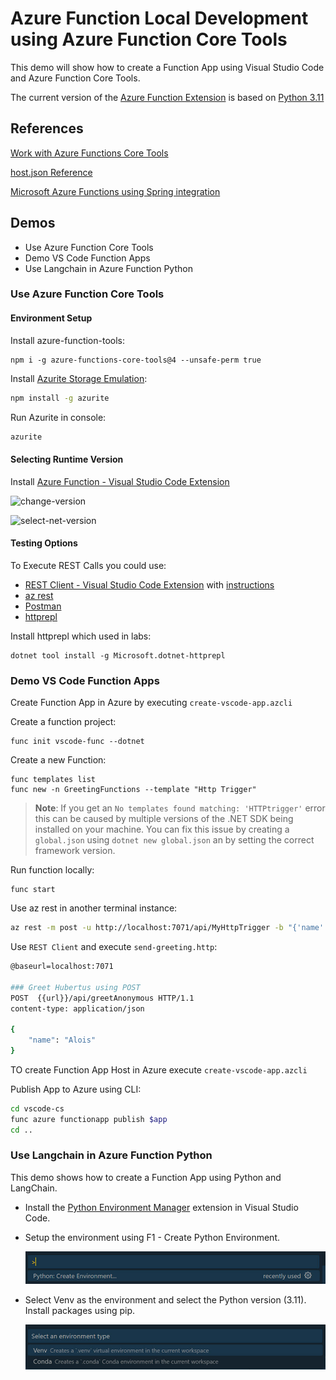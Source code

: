 # Azure Function Local Development using Azure Function Core Tools

This demo will show how to create a Function App using Visual Studio Code and Azure Function Core Tools. 

The current version of the [Azure Function Extension](https://marketplace.visualstudio.com/items?itemName=ms-azuretools.vscode-azurefunctions) is based on [Python 3.11](https://www.python.org/downloads/release/python-3110/)

## References

[Work with Azure Functions Core Tools](https://docs.microsoft.com/en-us/azure/azure-functions/functions-run-local?tabs=v3%2Cwindows%2Ccsharp%2Cportal%2Cbash)

[host.json Reference](https://docs.microsoft.com/en-us/azure/azure-functions/functions-host-json)

[Microsoft Azure Functions using Spring integration](https://docs.spring.io/spring-cloud-function/docs/current/reference/html/azure.html)

## Demos

- Use Azure Function Core Tools
- Demo VS Code Function Apps
- Use Langchain in Azure Function Python

### Use Azure Function Core Tools

#### Environment Setup

Install azure-function-tools:

```
npm i -g azure-functions-core-tools@4 --unsafe-perm true
```

Install [Azurite Storage Emulation](https://docs.microsoft.com/en-us/azure/storage/common/storage-use-azurite?tabs=visual-studio):

```bash
npm install -g azurite
```

Run Azurite in console:

```bash
azurite
```

#### Selecting Runtime Version

Install [Azure Function - Visual Studio Code Extension](https://marketplace.visualstudio.com/items?itemName=ms-azuretools.vscode-azurefunctions)

![change-version](_images/change-version.jpg)

![select-net-version](_images/select-net-version.jpg)

#### Testing Options

To Execute REST Calls you could use:

-   [REST Client - Visual Studio Code Extension](https://marketplace.visualstudio.com/items?itemName=humao.rest-client) with [instructions](https://github.com/Huachao/vscode-restclient/blob/master/README.md)
-   [az rest](https://docs.microsoft.com/en-us/cli/azure/reference-index?view=azure-cli-latest#az_rest)
-   [Postman](https://www.postman.com/)
-   [httprepl](https://docs.microsoft.com/en-us/aspnet/core/web-api/http-repl/?view=aspnetcore-6.0&tabs=windows)

Install httprepl which used in labs:

```
dotnet tool install -g Microsoft.dotnet-httprepl
```

### Demo VS Code Function Apps

Create Function App in Azure by executing `create-vscode-app.azcli`

Create a function project:

```
func init vscode-func --dotnet
```

Create a new Function:

```
func templates list
func new -n GreetingFunctions --template "Http Trigger"
```

>  **Note**: If you get an `No templates found matching: 'HTTPtrigger'` error this can be caused by multiple versions of the .NET SDK being installed on your machine. You can fix this issue by creating a `global.json` using `dotnet new global.json` an by setting the correct framework version.

Run function locally:

```
func start
```

Use az rest in another terminal instance:

```bash
az rest -m post -u http://localhost:7071/api/MyHttpTrigger -b "{'name':'Azure Rocks'}"
```

Use `REST Client` and execute `send-greeting.http`:

```bash
@baseurl=localhost:7071

### Greet Hubertus using POST
POST  {{url}}/api/greetAnonymous HTTP/1.1
content-type: application/json

{
    "name": "Alois"
}
```

TO create Function App Host in Azure execute `create-vscode-app.azcli`

Publish App to Azure using CLI:

```bash
cd vscode-cs
func azure functionapp publish $app
cd ..
```

### Use Langchain in Azure Function Python

This demo shows how to create a Function App using Python and LangChain.

- Install the [Python Environment Manager](https://marketplace.visualstudio.com/items?itemName=donjayamanne.python-environment-manager) extension in Visual Studio Code.

- Setup the environment using F1 - Create Python Environment.

    ![create-env](_images/create-env.jpg)

- Select Venv as the environment and select the Python version (3.11). Install packages using pip.

    ![select-venv](_images/select-env.jpg)    